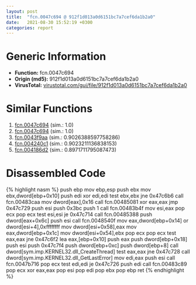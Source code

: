 ```yaml
---
layout: post
title:  "fcn.0047c694 @ 912f1d013a0d6151bc7a7cef6da1b2a0"
date:   2021-08-30 15:52:19 +0300
categories: report
---
```


# Generic Information
- **Function:** fcn.0047c694
- **Origin (md5):** 912f1d013a0d6151bc7a7cef6da1b2a0
- **VirusTotal:** [virustotal.com/gui/file/912f1d013a0d6151bc7a7cef6da1b2a0][virustotal_ref]



# Similar Functions

1. [fcn.0047c694][similar_1_ref] (sim.: 1.0)
2. [fcn.0047c694][similar_2_ref] (sim.: 1.0)
3. [fcn.0043f9aa][similar_3_ref] (sim.: 0.9026388597758286)
4. [fcn.004240c1][similar_4_ref] (sim.: 0.9023211136838153)
5. [fcn.004186d2][similar_5_ref] (sim.: 0.8971711795087473)


# Disassembled Code

{% highlight nasm %}
push ebp
mov ebp,esp
push ebx
mov ebx,dword[ebp+0x10]
push edi
xor edi,edi
test ebx,ebx
jne 0x47c6b6
call fcn.00483caa
mov dword[eax],0x16
call fcn.00485081
xor eax,eax
jmp 0x47c729
push esi
push 0x3bc
push 1
call fcn.00483b4f
mov esi,eax
pop ecx
pop ecx
test esi,esi
je 0x47c714
call fcn.00485388
push dword[eax+0x6c]
push esi
call fcn.0048540f
mov eax,dword[ebp+0x14]
or dword[esi+4],0xffffffff
mov dword[esi+0x58],eax
mov eax,dword[ebp+0x1c]
mov dword[esi+0x54],ebx
pop ecx
pop ecx
test eax,eax
jne 0x47c6f2
lea eax,[ebp+0x10]
push eax
push dword[ebp+0x18]
push esi
push 0x47c7f4
push dword[ebp+0xc]
push dword[ebp+8]
call dword[sym.imp.KERNEL32.dll_CreateThread]
test eax,eax
jne 0x47c728
call dword[sym.imp.KERNEL32.dll_GetLastError]
mov edi,eax
push esi
call fcn.0047b716
pop ecx
test edi,edi
je 0x47c726
push edi
call fcn.00483c89
pop ecx
xor eax,eax
pop esi
pop edi
pop ebx
pop ebp
ret 
{% endhighlight %}


[similar_1_ref]: /report/fcn.0047c694@fb9b7d22bc1c143ac66b0575cbdd088d
[similar_2_ref]: /report/fcn.0047c694@152885a790b99953ce23874f0947b7bd
[similar_3_ref]: /report/fcn.0043f9aa@418e0921f3a9bd4f5bc0dcc59623b5a1
[similar_4_ref]: /report/fcn.004240c1@d96761eb00d2d97e2b6f5ffffed0b46a
[similar_5_ref]: /report/fcn.004186d2@1123b7aa5760238fe93045e585b8234c
[virustotal_ref]: https://www.virustotal.com/gui/file/912f1d013a0d6151bc7a7cef6da1b2a0